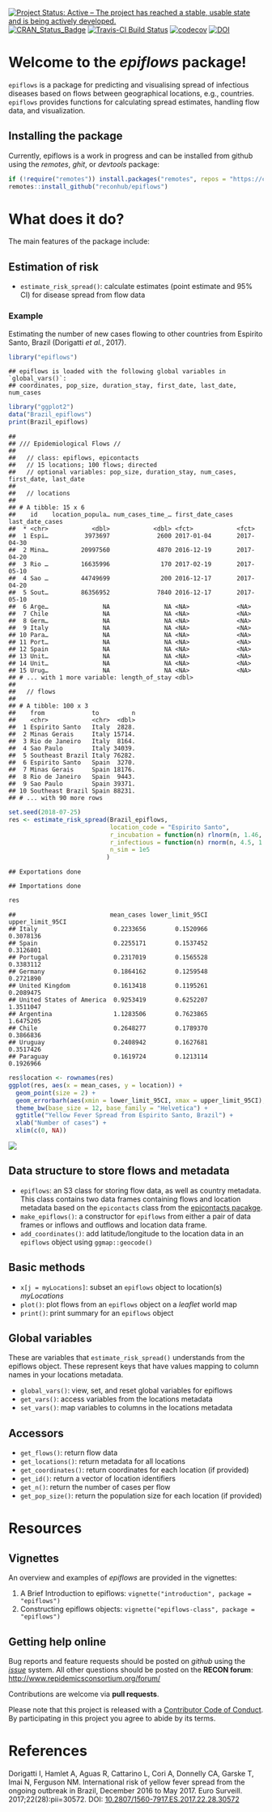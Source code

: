 
[![Project Status: Active – The project has reached a stable, usable
state and is being actively
developed.](https://www.repostatus.org/badges/latest/active.svg)](https://www.repostatus.org/#active)
[![CRAN\_Status\_Badge](http://www.r-pkg.org/badges/version/epiflows)](https://cran.r-project.org/package=epiflows)
[![Travis-CI Build
Status](https://travis-ci.org/reconhub/epiflows.svg?branch=master)](https://travis-ci.org/reconhub/epiflows)
[![codecov](https://codecov.io/gh/reconhub/epiflows/branch/master/graph/badge.svg)](https://codecov.io/gh/reconhub/epiflows)
[![DOI](https://zenodo.org/badge/102121281.svg)](https://zenodo.org/badge/latestdoi/102121281)

# Welcome to the *epiflows* package\!

`epiflows` is a package for predicting and visualising spread of
infectious diseases based on flows between geographical locations, e.g.,
countries. `epiflows` provides functions for calculating spread
estimates, handling flow data, and
visualization.

## Installing the package

<!-- To install the current stable, CRAN version of the package, type: -->

<!-- ```{r install, eval = FALSE} -->

<!-- install.packages("epiflows") -->

<!-- ``` -->

<!-- To benefit from the latest features and bug fixes, install the development, *github* version of the package using: -->

Currently, epiflows is a work in progress and can be installed from
github using the *remotes*, *ghit*, or *devtools*
package:

``` r
if (!require("remotes")) install.packages("remotes", repos = "https://cloud.rstudio.org")
remotes::install_github("reconhub/epiflows")
```

# What does it do?

The main features of the package include:

## Estimation of risk

  - `estimate_risk_spread()`: calculate estimates (point estimate and
    95% CI) for disease spread from flow data

### Example

Estimating the number of new cases flowing to other countries from
Espirito Santo, Brazil (Dorigatti *et al.*,
    2017).

``` r
library("epiflows")
```

    ## epiflows is loaded with the following global variables in `global_vars()`:
    ## coordinates, pop_size, duration_stay, first_date, last_date, num_cases

``` r
library("ggplot2")
data("Brazil_epiflows")
print(Brazil_epiflows)
```

    ## 
    ## /// Epidemiological Flows //
    ## 
    ##   // class: epiflows, epicontacts
    ##   // 15 locations; 100 flows; directed
    ##   // optional variables: pop_size, duration_stay, num_cases, first_date, last_date 
    ## 
    ##   // locations
    ## 
    ## # A tibble: 15 x 6
    ##    id    location_popula… num_cases_time_… first_date_cases last_date_cases
    ##  * <chr>            <dbl>            <dbl> <fct>            <fct>          
    ##  1 Espi…          3973697             2600 2017-01-04       2017-04-30     
    ##  2 Mina…         20997560             4870 2016-12-19       2017-04-20     
    ##  3 Rio …         16635996              170 2017-02-19       2017-05-10     
    ##  4 Sao …         44749699              200 2016-12-17       2017-04-20     
    ##  5 Sout…         86356952             7840 2016-12-17       2017-05-10     
    ##  6 Arge…               NA               NA <NA>             <NA>           
    ##  7 Chile               NA               NA <NA>             <NA>           
    ##  8 Germ…               NA               NA <NA>             <NA>           
    ##  9 Italy               NA               NA <NA>             <NA>           
    ## 10 Para…               NA               NA <NA>             <NA>           
    ## 11 Port…               NA               NA <NA>             <NA>           
    ## 12 Spain               NA               NA <NA>             <NA>           
    ## 13 Unit…               NA               NA <NA>             <NA>           
    ## 14 Unit…               NA               NA <NA>             <NA>           
    ## 15 Urug…               NA               NA <NA>             <NA>           
    ## # ... with 1 more variable: length_of_stay <dbl>
    ## 
    ##   // flows
    ## 
    ## # A tibble: 100 x 3
    ##    from             to         n
    ##    <chr>            <chr>  <dbl>
    ##  1 Espirito Santo   Italy  2828.
    ##  2 Minas Gerais     Italy 15714.
    ##  3 Rio de Janeiro   Italy  8164.
    ##  4 Sao Paulo        Italy 34039.
    ##  5 Southeast Brazil Italy 76282.
    ##  6 Espirito Santo   Spain  3270.
    ##  7 Minas Gerais     Spain 18176.
    ##  8 Rio de Janeiro   Spain  9443.
    ##  9 Sao Paulo        Spain 39371.
    ## 10 Southeast Brazil Spain 88231.
    ## # ... with 90 more rows

``` r
set.seed(2018-07-25)
res <- estimate_risk_spread(Brazil_epiflows, 
                            location_code = "Espirito Santo",
                            r_incubation = function(n) rlnorm(n, 1.46, 0.35),
                            r_infectious = function(n) rnorm(n, 4.5, 1.5/1.96),
                            n_sim = 1e5
                           )
```

    ## Exportations done

    ## Importations done

``` r
res
```

    ##                          mean_cases lower_limit_95CI upper_limit_95CI
    ## Italy                     0.2233656        0.1520966        0.3078136
    ## Spain                     0.2255171        0.1537452        0.3126801
    ## Portugal                  0.2317019        0.1565528        0.3383112
    ## Germany                   0.1864162        0.1259548        0.2721890
    ## United Kingdom            0.1613418        0.1195261        0.2089475
    ## United States of America  0.9253419        0.6252207        1.3511047
    ## Argentina                 1.1283506        0.7623865        1.6475205
    ## Chile                     0.2648277        0.1789370        0.3866836
    ## Uruguay                   0.2408942        0.1627681        0.3517426
    ## Paraguay                  0.1619724        0.1213114        0.1926966

``` r
res$location <- rownames(res)
ggplot(res, aes(x = mean_cases, y = location)) +
  geom_point(size = 2) +
  geom_errorbarh(aes(xmin = lower_limit_95CI, xmax = upper_limit_95CI), height = .25) +
  theme_bw(base_size = 12, base_family = "Helvetica") +
  ggtitle("Yellow Fever Spread from Espirito Santo, Brazil") +
  xlab("Number of cases") +
  xlim(c(0, NA))
```

![](README_files/figure-gfm/the_estimate-1.png)<!-- -->

## Data structure to store flows and metadata

  - `epiflows`: an S3 class for storing flow data, as well as country
    metadata. This class contains two data frames containing flows and
    location metadata based on the `epicontacts` class from the
    [epicontacts
    pacakge](http://www.repidemicsconsortium.org/epicontacts/).
  - `make_epiflows()`: a constructor for `epiflows` from either a pair
    of data frames or inflows and outflows and location data frame.
  - `add_coordinates()`: add latitude/longitude to the location data in
    an `epiflows` object using `ggmap::geocode()`

## Basic methods

  - `x[j = myLocations]`: subset an `epiflows` object to location(s)
    *myLocations*
  - `plot()`: plot flows from an `epiflows` object on a *leaflet* world
    map
  - `print()`: print summary for an `epiflows` object

## Global variables

These are variables that `estimate_risk_spread()` understands from the
epiflows object. These represent keys that have values mapping to column
names in your locations metadata.

  - `global_vars()`: view, set, and reset global variables for epiflows
  - `get_vars()`: access variables from the locations metadata
  - `set_vars()`: map variables to columns in the locations metadata

## Accessors

  - `get_flows()`: return flow data
  - `get_locations()`: return metadata for all locations
  - `get_coordinates()`: return coordinates for each location (if
    provided)
  - `get_id()`: return a vector of location identifiers
  - `get_n()`: return the number of cases per flow
  - `get_pop_size()`: return the population size for each location (if
    provided)

# Resources

## Vignettes

An overview and examples of *epiflows* are provided in the vignettes:

1.  A Brief Introduction to epiflows: `vignette("introduction", package
    = "epiflows")`
2.  Constructing epiflows objects: `vignette("epiflows-class", package =
    "epiflows")`

## Getting help online

Bug reports and feature requests should be posted on *github* using the
[*issue*](http://github.com/reconhub/epiflows/issues) system. All other
questions should be posted on the **RECON forum**: <br>
<http://www.repidemicsconsortium.org/forum/>

Contributions are welcome via **pull requests**.

Please note that this project is released with a [Contributor Code of
Conduct](CONDUCT.md). By participating in this project you agree to
abide by its terms.

# References

Dorigatti I, Hamlet A, Aguas R, Cattarino L, Cori A, Donnelly CA, Garske
T, Imai N, Ferguson NM. International risk of yellow fever spread from
the ongoing outbreak in Brazil, December 2016 to May 2017. Euro
Surveill. 2017;22(28):pii=30572. DOI:
[10.2807/1560-7917.ES.2017.22.28.30572](https://doi.org/10.2807/1560-7917.ES.2017.22.28.30572)
